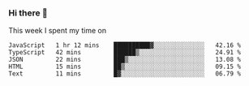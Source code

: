 ### Hi there 👋

<!--
**qiruohan/qiruohan** is a ✨ _special_ ✨ repository because its `README.md` (this file) appears on your GitHub profile.

Here are some ideas to get you started:

- 🔭 I’m currently working on ...
- 🌱 I’m currently learning ...
- 👯 I’m looking to collaborate on ...
- 🤔 I’m looking for help with ...
- 💬 Ask me about ...
- 📫 How to reach me: ...
- 😄 Pronouns: ...
- ⚡ Fun fact: ...
-->

This week I spent my time on 
<!--START_SECTION:waka-->
```text
JavaScript   1 hr 12 mins    ██████████▓░░░░░░░░░░░░░░   42.16 % 
TypeScript   42 mins         ██████▒░░░░░░░░░░░░░░░░░░   24.91 % 
JSON         22 mins         ███▒░░░░░░░░░░░░░░░░░░░░░   13.08 % 
HTML         15 mins         ██▒░░░░░░░░░░░░░░░░░░░░░░   09.15 % 
Text         11 mins         █▓░░░░░░░░░░░░░░░░░░░░░░░   06.79 % 
```
<!--END_SECTION:waka-->
